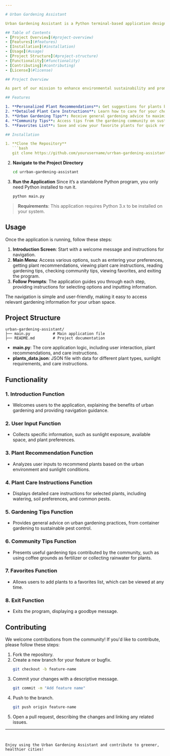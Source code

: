 ```yaml
---

# Urban Gardening Assistant

Urban Gardening Assistant is a Python terminal-based application designed to help individuals living in urban environments start and maintain their gardens. This tool provides personalized plant recommendations, care instructions, and urban gardening tips, promoting sustainability and healthy lifestyles within city spaces.

## Table of Contents
- [Project Overview](#project-overview)
- [Features](#features)
- [Installation](#installation)
- [Usage](#usage)
- [Project Structure](#project-structure)
- [Functionality](#functionality)
- [Contributing](#contributing)
- [License](#license)

## Project Overview

As part of our mission to enhance environmental sustainability and promote healthy living, the Urban Gardening Assistant is designed to encourage urban residents to create green spaces in small areas like balconies, rooftops, and windowsills. Through this tool, users receive advice on plants suited to their specific conditions and learn how to care for them. It is an accessible way to support biodiversity, food security, and healthier lifestyles.

## Features

1. **Personalized Plant Recommendations**: Get suggestions for plants based on your sunlight, space, and plant-type preferences.
2. **Detailed Plant Care Instructions**: Learn how to care for your chosen plants, including watering schedules, soil preferences, and pest control.
3. **Urban Gardening Tips**: Receive general gardening advice to maximize space and use eco-friendly practices.
4. **Community Tips**: Access tips from the gardening community on sustainable practices and urban gardening hacks.
5. **Favorites List**: Save and view your favorite plants for quick reference.

## Installation

1. **Clone the Repository**
   ```bash
   git clone https://github.com/yourusername/urrban-gardening-assistant.git
   ```
2. **Navigate to the Project Directory**
   ```bash
   cd urrban-gardening-assistant
   ```
3. **Run the Application**
   Since it’s a standalone Python program, you only need Python installed to run it.
   ```bash
   python main.py
   ```

> **Requirements**: This application requires Python 3.x to be installed on your system.

## Usage

Once the application is running, follow these steps:

1. **Introduction Screen**: Start with a welcome message and instructions for navigation.
2. **Main Menu**: Access various options, such as entering your preferences, getting plant recommendations, viewing plant care instructions, reading gardening tips, checking community tips, viewing favorites, and exiting the program.
3. **Follow Prompts**: The application guides you through each step, providing instructions for selecting options and inputting information.

The navigation is simple and user-friendly, making it easy to access relevant gardening information for your urban space.

## Project Structure

```plaintext
urban-gardening-assistant/
├── main.py          # Main application file
├── README.md        # Project documentation
```

- **main.py**: The core application logic, including user interaction, plant recommendations, and care instructions.
- **plants_data.json**: JSON file with data for different plant types, sunlight requirements, and care instructions.

## Functionality

### 1. Introduction Function
   - Welcomes users to the application, explaining the benefits of urban gardening and providing navigation guidance.

### 2. User Input Function
   - Collects specific information, such as sunlight exposure, available space, and plant preferences.

### 3. Plant Recommendation Function
   - Analyzes user inputs to recommend plants based on the urban environment and sunlight conditions.

### 4. Plant Care Instructions Function
   - Displays detailed care instructions for selected plants, including watering, soil preferences, and common pests.

### 5. Gardening Tips Function
   - Provides general advice on urban gardening practices, from container gardening to sustainable pest control.

### 6. Community Tips Function
   - Presents useful gardening tips contributed by the community, such as using coffee grounds as fertilizer or collecting rainwater for plants.

### 7. Favorites Function
   - Allows users to add plants to a favorites list, which can be viewed at any time.

### 8. Exit Function
   - Exits the program, displaying a goodbye message.

## Contributing

We welcome contributions from the community! If you'd like to contribute, please follow these steps:

1. Fork the repository.
2. Create a new branch for your feature or bugfix.
   ```bash
   git checkout -b feature-name
   ```
3. Commit your changes with a descriptive message.
   ```bash
   git commit -m "Add feature name"
   ```
4. Push to the branch.
   ```bash
   git push origin feature-name
   ```
5. Open a pull request, describing the changes and linking any related issues.

---
```


Enjoy using the Urban Gardening Assistant and contribute to greener, healthier cities!
